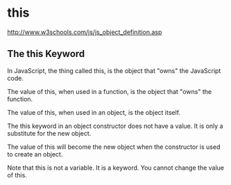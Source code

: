 # this  

http://www.w3schools.com/js/js_object_definition.asp  



## The this Keyword  


In JavaScript, the thing called this, is the object that "owns" the JavaScript code.

The value of this, when used in a function, is the object that "owns" the function.

The value of this, when used in an object, is the object itself.

The this keyword in an object constructor does not have a value. It is only a substitute for the new object.

The value of this will become the new object when the constructor is used to create an object.

Note that this is not a variable. It is a keyword. You cannot change the value of this.



